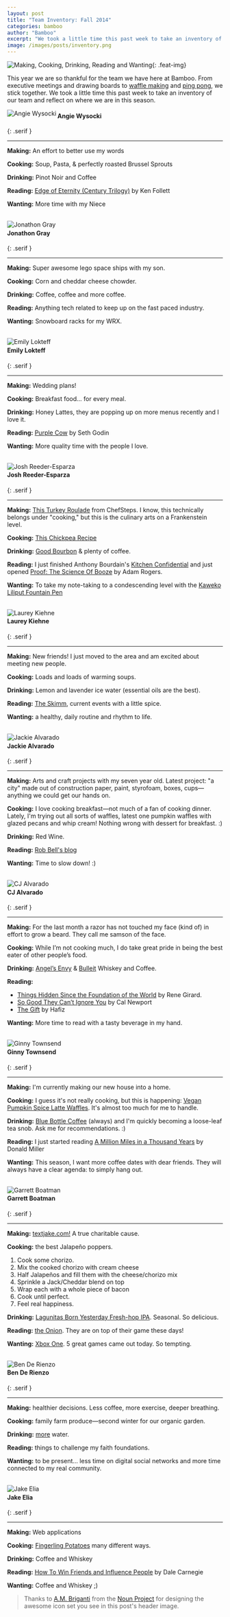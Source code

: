```yaml
---
layout: post
title: "Team Inventory: Fall 2014"
categories: bamboo
author: "Bamboo"
excerpt: "We took a little time this past week to take an inventory of our team and reflect on where we are in this season."
image: /images/posts/inventory.png
---
```


![Making, Cooking, Drinking, Reading and Wanting](/images/posts/inventory.png){: .feat-img}

This year we are so thankful for the team we have here at Bamboo. From executive meetings and drawing boards to [waffle making](http://instagram.com/p/vrdlsLGG6D/) and [ping pong](http://instagram.com/p/mn68C8GG8I/), we stick together. We took a little time this past week to take an inventory of our team and reflect on where we are in this season.

<img src="/images/posts/inventory/angie.jpg" align="left" title="Angie Wysocki" alt="Angie Wysocki" class="peep-img" />

#### Angie Wysocki
{: .serif }

-----

**Making:** An effort to better use my words

**Cooking:** Soup, Pasta, & perfectly roasted Brussel Sprouts

**Drinking:** Pinot Noir and Coffee

**Reading:** [Edge of Eternity (Century Trilogy)](https://www.goodreads.com/book/show/11389875-edge-of-eternity?from_search=true) by Ken Follett

**Wanting:** More time with my Niece

<br />
  
<img src="/images/posts/inventory/jonathon.jpg" align="left" title="Jonathon Gray" alt="Jonathon Gray" class="peep-img" />

#### Jonathon Gray
{: .serif }

-----

**Making:** Super awesome lego space ships with my son.

**Cooking:** Corn and cheddar cheese chowder.

**Drinking:** Coffee, coffee and more coffee.

**Reading:** Anything tech related to keep up on the fast paced industry.

**Wanting:** Snowboard racks for my WRX.

<br />

<img src="/images/posts/inventory/emily.jpg" align="left" title="Emily Lokteff" alt="Emily Lokteff" class="peep-img" />

#### Emily Lokteff
{: .serif }

-----

**Making:** Wedding plans!

**Cooking:** Breakfast food... for every meal.

**Drinking:** Honey Lattes, they are popping up on more menus recently and I love it.

**Reading:** [Purple Cow](http://www.amazon.com/Purple-Cow-New-Transform-Remarkable---ebook/dp/B00316UMS0/ref=sr_1_1?s=digital-text&ie=UTF8&qid=1416941899&sr=1-1&keywords=purple+cow+seth&pebp=1416941902885) by Seth Godin 

**Wanting:** More quality time with the people I love.

<br />

<img src="/images/posts/inventory/josh.jpg" align="left" title="Josh Reeder-Esparza" alt="Josh Reeder-Esparza" class="peep-img" />

#### Josh Reeder-Esparza
{: .serif }

-----

**Making:** [This Turkey Roulade](https://www.chefsteps.com/activities/turkey-roulade) from ChefSteps. I know, this technically belongs under "cooking," but this is the culinary arts on a Frankenstein level. 

**Cooking:** [This Chickpea Recipe](https://food52.com/recipes/27537-a-warm-pan-of-chickpeas-chorizo-and-chevre)

**Drinking:** [Good Bourbon](https://drinkdistiller.com/#!/spirits/evan-williams-single-barrel) & plenty of coffee.

**Reading:** I just finished Anthony Bourdain's [Kitchen Confidential](https://www.goodreads.com/book/show/33313.Kitchen_Confidential) and just opened [Proof: The Science Of Booze](http://www.goodreads.com/book/show/18222694-proof) by Adam Rogers.

**Wanting:** To take my note-taking to a condescending level with the [Kaweko Liliput Fountain Pen](http://www.jetpens.com/Kaweco-Liliput-Fountain-Pen-Extra-Fine-Nib-Brass-Body/pd/12470)

<br />

<img src="/images/posts/inventory/laurey.jpg" align="left" title="Laurey Kiehne" alt="Laurey Kiehne" class="peep-img" />

#### Laurey Kiehne
{: .serif }

-----

**Making:** New friends! I just moved to the area and am excited about meeting new people.

**Cooking:** Loads and loads of warming soups.

**Drinking:** Lemon and lavender ice water (essential oils are the best).

**Reading:** [The Skimm](http://www.theskimm.com), current events with a little spice.

**Wanting:** a healthy, daily routine and rhythm to life.

<br />

<img src="/images/posts/inventory/jackie.jpg" align="left" title="Jackie Alvarado" alt="Jackie Alvarado" class="peep-img" />

#### Jackie Alvarado
{: .serif }

-----

**Making:** Arts and craft projects with my seven year old.  Latest project: "a city" made out of construction paper, paint, styrofoam, boxes, cups—anything we could get our hands on.

**Cooking:** I love cooking breakfast—not much of a fan of cooking dinner.  Lately, I'm trying out all sorts of waffles, latest one pumpkin waffles with glazed pecans and whip cream!  Nothing wrong with dessert for breakfast.  :)

**Drinking:** Red Wine.

**Reading:** [Rob Bell's blog](http://robbellcom.tumblr.com)

**Wanting:** Time to slow down! :)

<br />

<img src="/images/posts/inventory/cj.jpg" align="left" title="CJ Alvarado" alt="CJ Alvarado" class="peep-img" />

#### CJ Alvarado
{: .serif }

-----

**Making:** For the last month a razor has not touched my face (kind of) in effort to grow a beard. They call me samson of the face.

**Cooking:** While I’m not cooking much, I do take great pride in being the best eater of other people’s food.

**Drinking:** [Angel’s Envy](https://drinkdistiller.com/#!/spirits/angel-s-envy-bourbon) & [Bulleit](https://drinkdistiller.com/#!/spirits/bulleit-bourbon) Whiskey and Coffee.

**Reading:**

* [Things Hidden Since the Foundation of the World](http://www.goodreads.com/book/show/337517.Things_Hidden_Since_the_Foundation_of_the_World) by Rene Girard.
* [So Good They Can’t Ignore You](http://www.goodreads.com/book/show/13525945-so-good-they-can-t-ignore-you) by Cal Newport
* [The Gift](http://www.goodreads.com/book/show/72910.The_Gift) by Hafiz

**Wanting:** More time to read with a tasty beverage in my hand.

<br />

<img src="/images/posts/inventory/ginny.jpg" align="left" title="Ginny Townsend" alt="Ginny Townsend" class="peep-img" />

#### Ginny Townsend
{: .serif }

-----

**Making:** I'm currently making our new house into a home.

**Cooking:** I guess it's not really cooking, but this is happening: [Vegan Pumpkin Spice Latte Waffles](http://minimalistbaker.com/vegan-pumpkin-spice-latte-waffles/). It's almost too much for me to handle.

**Drinking:** [Blue Bottle Coffee](https://bluebottlecoffee.com) (always) and I'm quickly becoming a loose-leaf tea snob. Ask me for recommendations. :)

**Reading:** I just started reading [A Million Miles in a Thousand Years](http://www.goodreads.com/book/show/1999475.A_Million_Miles_in_a_Thousand_Years) by Donald Miller

**Wanting:** This season, I want more coffee dates with dear friends. They will always have a clear agenda: to simply hang out.

<br />

<img src="/images/posts/inventory/garrett.jpg" align="left" title="Garrett Boatman" alt="Garrett Boatman" class="peep-img" />

#### Garrett Boatman
{: .serif }

-----

**Making:** [textjake.com!](http://textjake.com/) A true charitable cause.

**Cooking:** the best Jalapeño poppers.

1. Cook some chorizo.
2. Mix the cooked chorizo with cream cheese
3. Half Jalapeños and fill them with the cheese/chorizo mix
4. Sprinkle a Jack/Cheddar blend on top
5. Wrap each with a whole piece of bacon
6. Cook until perfect.
7. Feel real happiness.

**Drinking:** [Lagunitas Born Yesterday Fresh-hop IPA](http://www.beeradvocate.com/beer/profile/220/133621/). Seasonal. So delicious.

**Reading:** [the Onion](http://www.theonion.com). They are on top of their game these days!

**Wanting:** [Xbox One](http://www.xbox.com/en-US/xbox-one). 5 great games came out today. So tempting.

<br />

<img src="/images/posts/inventory/ben.jpg" align="left" title="Ben De Rienzo" alt="Ben De Rienzo" class="peep-img" />

#### Ben De Rienzo
{: .serif }

-----

**Making:** healthier decisions. Less coffee, more exercise, deeper breathing.

**Cooking:** family farm produce—second winter for our organic garden.

**Drinking:** [more](http://www.camelbak.com/hydrationcalculator) water.

**Reading:** things to challenge my faith foundations.

**Wanting:** to be present... less time on digital social networks and more time connected to my real community.

<br />

<img src="/images/posts/inventory/jake.jpg" align="left" title="Jake Elia" alt="Jake Elia" class="peep-img" />

#### Jake Elia
{: .serif }

-----

**Making:** Web applications

**Cooking:** [Fingerling Potatoes](http://www.marthastewart.com/1060206/fingerling-potatoes) many different ways.

**Drinking:** Coffee and Whiskey

**Reading:** [How To Win Friends and Influence People](https://www.goodreads.com/book/show/4865.How_to_Win_Friends_and_Influence_People) by Dale Carnegie  

**Wanting:** Coffee and Whiskey ;)

> Thanks to [A.M. Briganti](http://www.thenounproject.com/brigantiste) from the [Noun Project](http://www.thenounproject.com) for designing the awesome icon set you see in this post's header image.